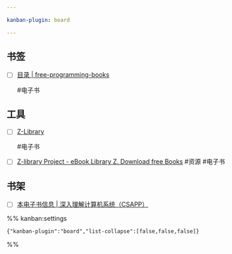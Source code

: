 ```yaml
---

kanban-plugin: board

---
```


## 书签

- [ ] [目录 \| free-programming-books](https://ebookfoundation.github.io/free-programming-books/books/free-programming-books-zh.html)
	
	#电子书


## 工具

- [ ] [Z-Library](https://zh.z-lib.gd/)
	
	#电子书
- [ ] [Z-library Project - eBook Library Z. Download free Books](https://z-library.sk/)
	#资源 #电子书


## 书架

- [ ] [本电子书信息 \| 深入理解计算机系统（CSAPP）](https://hansimov.gitbook.io/csapp)




%% kanban:settings
```
{"kanban-plugin":"board","list-collapse":[false,false,false]}
```
%%